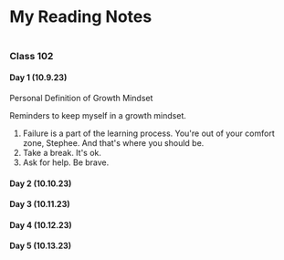 # My Reading Notes 

![]()

### Class 102

#### Day 1 (10.9.23)

Personal Definition of Growth Mindset

Reminders to keep myself in a growth mindset.
1. Failure is a part of the learning process. You're out of your comfort zone, Stephee. And that's where you should be.
2. Take a break. It's ok. 
3. Ask for help. Be brave. 




#### Day 2 (10.10.23)

#### Day 3 (10.11.23)

#### Day 4 (10.12.23)

#### Day 5 (10.13.23)



